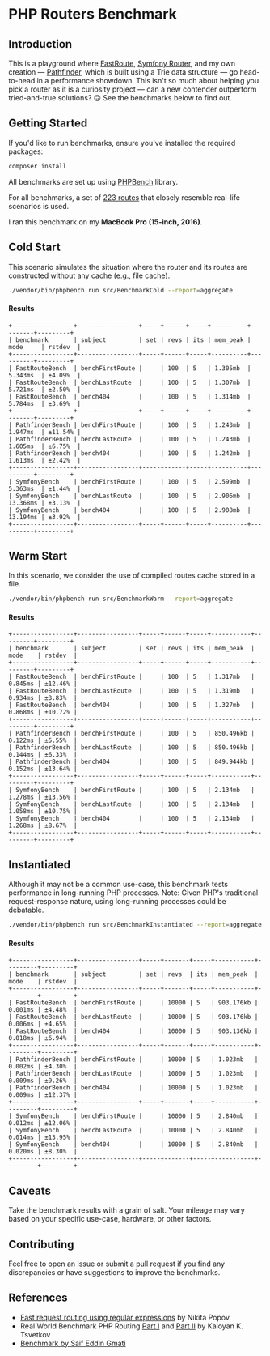# PHP Routers Benchmark

## Introduction

This is a playground
where [FastRoute](https://github.com/nikic/FastRoute), [Symfony Router](https://github.com/symfony/routing),
and my own creation — [Pathfinder](https://github.com/norvica/pathfinder), which is built using a Trie data structure — 
go head-to-head in a performance showdown. This isn't so much about helping you pick a router as it is a curiosity project
— can a new contender outperform tried-and-true solutions? 🙃 See the benchmarks below to find out.

## Getting Started

If you'd like to run benchmarks, ensure you've installed the required packages:

```bash
composer install
```

All benchmarks are set up using [PHPBench](https://github.com/phpbench/phpbench) library.

For all benchmarks, a set of [223 routes](./src/Generator/PseudoApi.php) that closely resemble real-life scenarios is used.

I ran this benchmark on my **MacBook Pro (15-inch, 2016)**.

## Cold Start

This scenario simulates the situation where the router and its routes are constructed without any cache (e.g., file
cache).

```bash
./vendor/bin/phpbench run src/BenchmarkCold --report=aggregate
```

#### Results

```text
+-----------------+-----------------+-----+------+-----+----------+----------+---------+
| benchmark       | subject         | set | revs | its | mem_peak | mode     | rstdev  |
+-----------------+-----------------+-----+------+-----+----------+----------+---------+
| FastRouteBench  | benchFirstRoute |     | 100  | 5   | 1.305mb  | 5.343ms  | ±4.09%  |
| FastRouteBench  | benchLastRoute  |     | 100  | 5   | 1.307mb  | 5.721ms  | ±2.50%  |
| FastRouteBench  | bench404        |     | 100  | 5   | 1.314mb  | 5.784ms  | ±3.69%  |
+-----------------+-----------------+-----+------+-----+----------+----------+---------+
| PathfinderBench | benchFirstRoute |     | 100  | 5   | 1.243mb  | 1.947ms  | ±11.54% |
| PathfinderBench | benchLastRoute  |     | 100  | 5   | 1.243mb  | 1.605ms  | ±6.75%  |
| PathfinderBench | bench404        |     | 100  | 5   | 1.242mb  | 1.613ms  | ±2.42%  |
+-----------------+-----------------+-----+------+-----+----------+----------+---------+
| SymfonyBench    | benchFirstRoute |     | 100  | 5   | 2.599mb  | 5.363ms  | ±1.44%  |
| SymfonyBench    | benchLastRoute  |     | 100  | 5   | 2.906mb  | 13.368ms | ±3.13%  |
| SymfonyBench    | bench404        |     | 100  | 5   | 2.908mb  | 13.194ms | ±3.92%  |
+-----------------+-----------------+-----+------+-----+----------+----------+---------+
```

## Warm Start

In this scenario, we consider the use of compiled routes cache stored in a file.

```bash
./vendor/bin/phpbench run src/BenchmarkWarm --report=aggregate
```

#### Results

```text
+-----------------+-----------------+-----+------+-----+-----------+---------+---------+
| benchmark       | subject         | set | revs | its | mem_peak  | mode    | rstdev  |
+-----------------+-----------------+-----+------+-----+-----------+---------+---------+
| FastRouteBench  | benchFirstRoute |     | 100  | 5   | 1.317mb   | 0.845ms | ±12.46% |
| FastRouteBench  | benchLastRoute  |     | 100  | 5   | 1.319mb   | 0.934ms | ±3.83%  |
| FastRouteBench  | bench404        |     | 100  | 5   | 1.327mb   | 0.868ms | ±10.72% |
+-----------------+-----------------+-----+------+-----+-----------+---------+---------+
| PathfinderBench | benchFirstRoute |     | 100  | 5   | 850.496kb | 0.122ms | ±5.55%  |
| PathfinderBench | benchLastRoute  |     | 100  | 5   | 850.496kb | 0.144ms | ±6.33%  |
| PathfinderBench | bench404        |     | 100  | 5   | 849.944kb | 0.152ms | ±13.64% |
+-----------------+-----------------+-----+------+-----+-----------+---------+---------+
| SymfonyBench    | benchFirstRoute |     | 100  | 5   | 2.134mb   | 1.278ms | ±13.56% |
| SymfonyBench    | benchLastRoute  |     | 100  | 5   | 2.134mb   | 1.058ms | ±10.75% |
| SymfonyBench    | bench404        |     | 100  | 5   | 2.134mb   | 1.268ms | ±8.67%  |
+-----------------+-----------------+-----+------+-----+-----------+---------+---------+
```

## Instantiated

Although it may not be a common use-case, this benchmark tests performance in long-running PHP processes. Note: Given
PHP's traditional request-response nature, using long-running processes could be debatable.

```bash
./vendor/bin/phpbench run src/BenchmarkInstantiated --report=aggregate
```

#### Results

```text
+-----------------+-----------------+-----+-------+-----+-----------+---------+---------+
| benchmark       | subject         | set | revs  | its | mem_peak  | mode    | rstdev  |
+-----------------+-----------------+-----+-------+-----+-----------+---------+---------+
| FastRouteBench  | benchFirstRoute |     | 10000 | 5   | 903.176kb | 0.001ms | ±4.48%  |
| FastRouteBench  | benchLastRoute  |     | 10000 | 5   | 903.176kb | 0.006ms | ±4.65%  |
| FastRouteBench  | bench404        |     | 10000 | 5   | 903.136kb | 0.018ms | ±6.94%  |
+-----------------+-----------------+-----+-------+-----+-----------+---------+---------+
| PathfinderBench | benchFirstRoute |     | 10000 | 5   | 1.023mb   | 0.002ms | ±4.30%  |
| PathfinderBench | benchLastRoute  |     | 10000 | 5   | 1.023mb   | 0.009ms | ±9.26%  |
| PathfinderBench | bench404        |     | 10000 | 5   | 1.023mb   | 0.009ms | ±12.37% |
+-----------------+-----------------+-----+-------+-----+-----------+---------+---------+
| SymfonyBench    | benchFirstRoute |     | 10000 | 5   | 2.840mb   | 0.012ms | ±12.06% |
| SymfonyBench    | benchLastRoute  |     | 10000 | 5   | 2.840mb   | 0.014ms | ±13.95% |
| SymfonyBench    | bench404        |     | 10000 | 5   | 2.840mb   | 0.020ms | ±8.30%  |
+-----------------+-----------------+-----+-------+-----+-----------+---------+---------+
```

## Caveats

Take the benchmark results with a grain of salt. Your mileage may vary based on your specific use-case, hardware, or
other factors.

## Contributing

Feel free to open an issue or submit a pull request if you find any discrepancies or have suggestions to improve the
benchmarks.

## References

* [Fast request routing using regular expressions](https://www.npopov.com/2014/02/18/Fast-request-routing-using-regular-expressions.html)
  by Nikita Popov
* Real World Benchmark PHP Routing [Part I](http://kaloyan.info/writing/2021/05/31/benchmark-php-routing.html) and [Part II](http://kaloyan.info/writing/2021/06/07/more-php-routing-benchmarks.html) by
  Kaloyan K. Tsvetkov
* [Benchmark by Saif Eddin Gmati](https://gist.github.com/azjezz/b2d09a6104b0bdfa4e00f3df96aadf7a)

